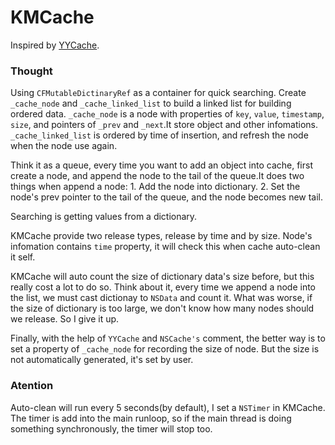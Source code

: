 # KMCache
Inspired by [YYCache](https://github.com/ibireme/YYCache).

### Thought
Using `CFMutableDictinaryRef` as a container for quick searching. Create `_cache_node` and `_cache_linked_list` to build a linked list for building ordered data. `_cache_node` is a node with properties of `key`, `value`, `timestamp`, `size`, and pointers of `_prev` and `_next`.It store object and other infomations. `_cache_linked_list` is ordered by time of insertion, and refresh the node when the node use again.

Think it as a queue, every time you want to add an object into cache, first create a node, and append the node to the tail of the queue.It does two things when append a node: 1. Add the node into dictionary. 2. Set the node's prev pointer to the tail of the queue, and the node becomes new tail. 

Searching is getting values from a dictionary.

KMCache provide two release types, release by time and by size. Node's infomation contains `time` property, it will check this when cache auto-clean it self. 

KMCache will auto count the size of dictionary data's size before, but this really cost a lot to do so. Think about it, every time we append a node into the list, we must cast dictionay to `NSData` and count it. What was worse, if the size of dictionary is too large, we don't know how many nodes should we release. So I give it up.

Finally, with the help of `YYCache` and `NSCache's` comment, the better way is to set a property of `_cache_node` for recording the size of node. But the size is not automatically generated, it's set by user.

### Atention

Auto-clean will run every 5 seconds(by default), I set a `NSTimer` in KMCache. The timer is add into the main runloop, so if the main thread is doing something synchronously, the timer will stop too.
